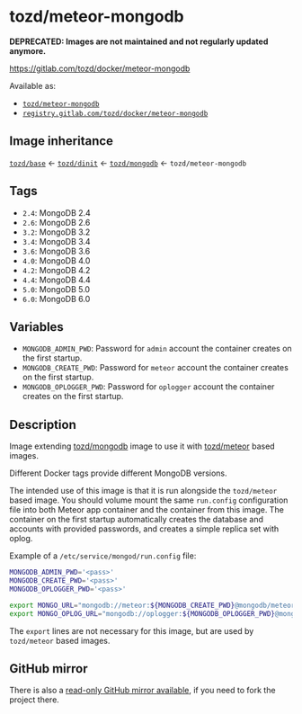 # tozd/meteor-mongodb

**DEPRECATED: Images are not maintained and not regularly updated anymore.**

<https://gitlab.com/tozd/docker/meteor-mongodb>

Available as:

- [`tozd/meteor-mongodb`](https://hub.docker.com/r/tozd/meteor-mongodb)
- [`registry.gitlab.com/tozd/docker/meteor-mongodb`](https://gitlab.com/tozd/docker/meteor-mongodb/container_registry)

## Image inheritance

[`tozd/base`](https://gitlab.com/tozd/docker/base) ← [`tozd/dinit`](https://gitlab.com/tozd/docker/dinit) ← [`tozd/mongodb`](https://gitlab.com/tozd/docker/mongodb) ← `tozd/meteor-mongodb`

## Tags

- `2.4`: MongoDB 2.4
- `2.6`: MongoDB 2.6
- `3.2`: MongoDB 3.2
- `3.4`: MongoDB 3.4
- `3.6`: MongoDB 3.6
- `4.0`: MongoDB 4.0
- `4.2`: MongoDB 4.2
- `4.4`: MongoDB 4.4
- `5.0`: MongoDB 5.0
- `6.0`: MongoDB 6.0

## Variables

- `MONGODB_ADMIN_PWD`: Password for `admin` account the container creates on the first startup.
- `MONGODB_CREATE_PWD`: Password for `meteor` account the container creates on the first startup.
- `MONGODB_OPLOGGER_PWD`: Password for `oplogger` account the container creates on the first startup.

## Description

Image extending [tozd/mongodb](https://gitlab.com/tozd/docker/mongodb) image to use
it with [tozd/meteor](https://gitlab.com/tozd/docker/meteor) based images.

Different Docker tags provide different MongoDB versions.

The intended use of this image is that it is run alongside the `tozd/meteor` based image.
You should volume mount the same `run.config` configuration file into both Meteor app container
and the container from this image. The container on the first startup automatically creates
the database and accounts with provided passwords, and creates a simple replica set with oplog.

Example of a `/etc/service/mongod/run.config` file:

```bash
MONGODB_ADMIN_PWD='<pass>'
MONGODB_CREATE_PWD='<pass>'
MONGODB_OPLOGGER_PWD='<pass>'

export MONGO_URL="mongodb://meteor:${MONGODB_CREATE_PWD}@mongodb/meteor"
export MONGO_OPLOG_URL="mongodb://oplogger:${MONGODB_OPLOGGER_PWD}@mongodb/local?authSource=admin"
```

The `export` lines are not necessary for this image, but are used by `tozd/meteor` based images.

## GitHub mirror

There is also a [read-only GitHub mirror available](https://github.com/tozd/docker-meteor-mongodb),
if you need to fork the project there.
